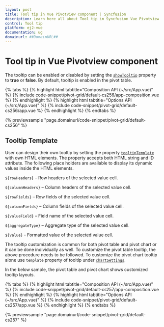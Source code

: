 ```yaml
---
layout: post
title: Tool tip in Vue Pivotview component | Syncfusion
description: Learn here all about Tool tip in Syncfusion Vue Pivotview component of Syncfusion Essential JS 2 and more.
control: Tool tip 
platform: ej2-vue
documentation: ug
domainurl: ##DomainURL##
---
```


# Tool tip in Vue Pivotview component

The tooltip can be enabled or disabled by setting the [`showTooltip`](https://ej2.syncfusion.com/vue/documentation/api/pivotview/#showtooltip) property to **true** or **false**. By default, tooltip is enabled in the pivot table.

{% tabs %}
{% highlight html tabtitle="Composition API (~/src/App.vue)" %}
{% include code-snippet/pivot-grid/default-cs256/app-composition.vue %}
{% endhighlight %}
{% highlight html tabtitle="Options API (~/src/App.vue)" %}
{% include code-snippet/pivot-grid/default-cs256/app.vue %}
{% endhighlight %}
{% endtabs %}
        
{% previewsample "page.domainurl/code-snippet/pivot-grid/default-cs256" %}

## Tooltip Template

User can design their own tooltip by setting the property [`tooltipTemplate`](https://ej2.syncfusion.com/vue/documentation/api/pivotview/#tooltiptemplate) with own HTML elements. The property accepts both HTML string and ID attribute. The following place holders are available to display its dynamic values inside the HTML elements.

`${rowHeaders}` – Row headers of the selected value cell.

`${columnHeaders}`  – Column headers of the selected value cell.

`${rowFields}` – Row fields of the selected value cell.

`${columnFields}` – Column fields of the selected value cell.

`${valueField}` – Field name of the selected value cell.

`${aggregateType}` – Aggregate type of the selected value cell.

`${value}` - Formatted value of the selected value cell.

The tooltip customization is common for both pivot table and pivot chart or it can be done individually as well. To customize the pivot table tooltip, the above procedure needs to be followed. To customize the pivot chart tooltip alone use `template` property of tooltip under [`chartSettings`](https://ej2.syncfusion.com/vue/documentation/api/pivotview/#chartsettings).

In the below sample, the pivot table and pivot chart shows customized tooltip layouts.

{% tabs %}
{% highlight html tabtitle="Composition API (~/src/App.vue)" %}
{% include code-snippet/pivot-grid/default-cs257/app-composition.vue %}
{% endhighlight %}
{% highlight html tabtitle="Options API (~/src/App.vue)" %}
{% include code-snippet/pivot-grid/default-cs257/app.vue %}
{% endhighlight %}
{% endtabs %}
        
{% previewsample "page.domainurl/code-snippet/pivot-grid/default-cs257" %}